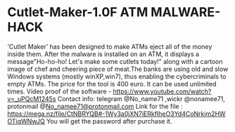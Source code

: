 # Cutlet-Maker-1.0F ATM MALWARE-HACK
‘Cutlet Maker’ has been designed to make ATMs eject all of the money inside them. After the malware is installed on an ATM, it displays a message"Ho-ho-ho! Let's make some cutlets today!" along with a cartoon image of chef and cheering piece of meat.The banks are using old and slow Windows systems (mostly winXP,win7), thus enabling the cybercriminals to empty ATMs.
The price for the tool is 400 euro. It can be used unlimited times. Video proof of the software - https://www.youtube.com/watch?v=_uPQcM1245s 
Contact info: telegram @No_name71 ,wickr @nonamee71, protonmail @No_namee71@protonmail.com
Link for the file : https://mega.nz/file/CtNBRYQB#-1Wy3a0jXN7iERkfIheO3Yd4CoNrkim2HWOTiqWNwJQ
You will get the password after purchase it.
